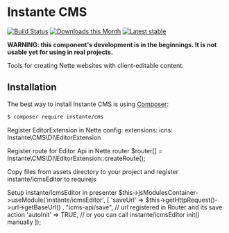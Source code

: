 Instante CMS
============

[![Build Status](https://travis-ci.org/instante/cms.svg?branch=master)](https://travis-ci.org/instante/cms)
[![Downloads this Month](https://img.shields.io/packagist/dm/instante/cms.svg)](https://packagist.org/packages/instante/cms)
[![Latest stable](https://img.shields.io/packagist/v/instante/cms.svg)](https://packagist.org/packages/instante/cms)

**WARNING: this component's development is in the beginnings. It is not usable yet for using in real projects.**

Tools for creating Nette websites with client-editable content.

Installation
------------

The best way to install Instante CMS is using  [Composer](http://getcomposer.org/):

```sh
$ composer require instante/cms
```

Register EditorExtension in Nette config:
extensions:
    icns: Instante\CMS\DI\EditorExtension

Register route for Editor Api in Nette router
$router[] = Instante\CMS\DI\EditorExtension::createRoute();

Copy files from assets directory to your project and register instante/icmsEditor to requirejs

Setup instante/icmsEditor in presenter
$this->jsModulesContainer->useModule('instante/icmsEditor', [
            'saveUrl'  => $this->getHttpRequest()->url->getBaseUrl() . "icms-api/save",    // url registered in Router and its save action
            'autoInit' => TRUE,                     // or you can call instante/icmsEditor init() manually
        ]);